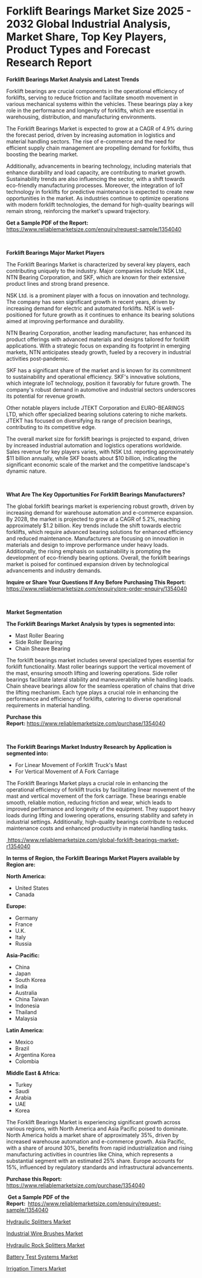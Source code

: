 <p><h1>Forklift Bearings Market Size 2025 - 2032 Global Industrial Analysis, Market Share, Top Key Players, Product Types and Forecast Research Report</h1></p><p><strong>Forklift Bearings Market Analysis and Latest Trends</strong></p>
<p><p>Forklift bearings are crucial components in the operational efficiency of forklifts, serving to reduce friction and facilitate smooth movement in various mechanical systems within the vehicles. These bearings play a key role in the performance and longevity of forklifts, which are essential in warehousing, distribution, and manufacturing environments.</p><p>The Forklift Bearings Market is expected to grow at a CAGR of 4.9% during the forecast period, driven by increasing automation in logistics and material handling sectors. The rise of e-commerce and the need for efficient supply chain management are propelling demand for forklifts, thus boosting the bearing market. </p><p>Additionally, advancements in bearing technology, including materials that enhance durability and load capacity, are contributing to market growth. Sustainability trends are also influencing the sector, with a shift towards eco-friendly manufacturing processes. Moreover, the integration of IoT technology in forklifts for predictive maintenance is expected to create new opportunities in the market. As industries continue to optimize operations with modern forklift technologies, the demand for high-quality bearings will remain strong, reinforcing the market's upward trajectory.</p></p>
<p><strong>Get a Sample PDF of the Report:&nbsp;</strong> <a href="https://www.reliablemarketsize.com/enquiry/request-sample/1354040?utm_campaign=2482&utm_medium=2&utm_source=Github&utm_content=ia&utm_term=11042025&utm_id=forklift-bearings">https://www.reliablemarketsize.com/enquiry/request-sample/1354040</a></p>
<p>&nbsp;</p>
<p><strong>Forklift Bearings Major Market Players</strong></p>
<p><p>The Forklift Bearings Market is characterized by several key players, each contributing uniquely to the industry. Major companies include NSK Ltd., NTN Bearing Corporation, and SKF, which are known for their extensive product lines and strong brand presence. </p><p>NSK Ltd. is a prominent player with a focus on innovation and technology. The company has seen significant growth in recent years, driven by increasing demand for electric and automated forklifts. NSK is well-positioned for future growth as it continues to enhance its bearing solutions aimed at improving performance and durability.</p><p>NTN Bearing Corporation, another leading manufacturer, has enhanced its product offerings with advanced materials and designs tailored for forklift applications. With a strategic focus on expanding its footprint in emerging markets, NTN anticipates steady growth, fueled by a recovery in industrial activities post-pandemic.</p><p>SKF has a significant share of the market and is known for its commitment to sustainability and operational efficiency. SKF's innovative solutions, which integrate IoT technology, position it favorably for future growth. The company's robust demand in automotive and industrial sectors underscores its potential for revenue growth.</p><p>Other notable players include JTEKT Corporation and EURO-BEARINGS LTD, which offer specialized bearing solutions catering to niche markets. JTEKT has focused on diversifying its range of precision bearings, contributing to its competitive edge.</p><p>The overall market size for forklift bearings is projected to expand, driven by increased industrial automation and logistics operations worldwide. Sales revenue for key players varies, with NSK Ltd. reporting approximately $11 billion annually, while SKF boasts about $10 billion, indicating the significant economic scale of the market and the competitive landscape's dynamic nature.</p></p>
<p>&nbsp;</p>
<p><strong>What Are The Key Opportunities For Forklift Bearings Manufacturers?</strong></p>
<p><p>The global forklift bearings market is experiencing robust growth, driven by increasing demand for warehouse automation and e-commerce expansion. By 2028, the market is projected to grow at a CAGR of 5.2%, reaching approximately $1.2 billion. Key trends include the shift towards electric forklifts, which require advanced bearing solutions for enhanced efficiency and reduced maintenance. Manufacturers are focusing on innovation in materials and design to improve performance under heavy loads. Additionally, the rising emphasis on sustainability is prompting the development of eco-friendly bearing options. Overall, the forklift bearings market is poised for continued expansion driven by technological advancements and industry demands.</p></p>
<p><strong>Inquire or Share Your Questions If Any Before Purchasing This Report:</strong> <a href="https://www.reliablemarketsize.com/enquiry/pre-order-enquiry/1354040?utm_campaign=2482&utm_medium=2&utm_source=Github&utm_content=ia&utm_term=11042025&utm_id=forklift-bearings">https://www.reliablemarketsize.com/enquiry/pre-order-enquiry/1354040</a></p>
<p>&nbsp;</p>
<p><strong>Market Segmentation</strong></p>
<p><strong>The Forklift Bearings Market Analysis by types is segmented into:</strong></p>
<p><ul><li>Mast Roller Bearing</li><li>Side Roller Bearing</li><li>Chain Sheave Bearing</li></ul></p>
<p><p>The forklift bearings market includes several specialized types essential for forklift functionality. Mast roller bearings support the vertical movement of the mast, ensuring smooth lifting and lowering operations. Side roller bearings facilitate lateral stability and maneuverability while handling loads. Chain sheave bearings allow for the seamless operation of chains that drive the lifting mechanism. Each type plays a crucial role in enhancing the performance and efficiency of forklifts, catering to diverse operational requirements in material handling.</p></p>
<p><strong>Purchase this Report:&nbsp;</strong><a href="https://www.reliablemarketsize.com/purchase/1354040?utm_campaign=2482&utm_medium=2&utm_source=Github&utm_content=ia&utm_term=11042025&utm_id=forklift-bearings">https://www.reliablemarketsize.com/purchase/1354040</a></p>
<p>&nbsp;</p>
<p><strong>The Forklift Bearings Market Industry Research by Application is segmented into:</strong></p>
<p><ul><li>For Linear Movement of Forklift Truck's Mast</li><li>For Vertical Movement of A Fork Carriage</li></ul></p>
<p><p>The Forklift Bearings Market plays a crucial role in enhancing the operational efficiency of forklift trucks by facilitating linear movement of the mast and vertical movement of the fork carriage. These bearings enable smooth, reliable motion, reducing friction and wear, which leads to improved performance and longevity of the equipment. They support heavy loads during lifting and lowering operations, ensuring stability and safety in industrial settings. Additionally, high-quality bearings contribute to reduced maintenance costs and enhanced productivity in material handling tasks.</p></p>
<p><a href="https://www.reliablemarketsize.com/global-forklift-bearings-market-r1354040?utm_campaign=2482&utm_medium=2&utm_source=Github&utm_content=ia&utm_term=11042025&utm_id=forklift-bearings">&nbsp;https://www.reliablemarketsize.com/global-forklift-bearings-market-r1354040</a></p>
<p><strong>In terms of Region, the Forklift Bearings Market Players available by Region are:</strong></p>
<p>
    <p> <strong> North America: </strong>
        <ul>
            <li>United States</li>
            <li>Canada</li>
        </ul>
        </p> 
    <p> <strong> Europe: </strong>
        <ul>
            <li>Germany</li>
            <li>France</li>
            <li>U.K.</li>
            <li>Italy</li>
            <li>Russia</li>
        </ul>
        </p> 
    <p> <strong> Asia-Pacific: </strong>
        <ul>
            <li>China</li>
            <li>Japan</li>
            <li>South Korea</li>
            <li>India</li>
            <li>Australia</li>
            <li>China Taiwan</li>
            <li>Indonesia</li>
            <li>Thailand</li>
            <li>Malaysia</li>
        </ul>
        </p> 
    <p> <strong> Latin America: </strong>
        <ul>
            <li>Mexico</li>
            <li>Brazil</li>
            <li>Argentina Korea</li>
            <li>Colombia</li>
        </ul>
        </p> 
    <p> <strong> Middle East & Africa: </strong>
        <ul>
            <li>Turkey</li>
            <li>Saudi</li>
            <li>Arabia</li>
            <li>UAE</li>
            <li>Korea</li>
        </ul>
    </p>
    </p>
<p><p>The Forklift Bearings Market is experiencing significant growth across various regions, with North America and Asia Pacific poised to dominate. North America holds a market share of approximately 35%, driven by increased warehouse automation and e-commerce growth. Asia Pacific, with a share of around 30%, benefits from rapid industrialization and rising manufacturing activities in countries like China, which represents a substantial segment with an estimated 25% share. Europe accounts for 15%, influenced by regulatory standards and infrastructural advancements.</p></p>
<p><strong>Purchase this Report: </strong><a href="https://www.reliablemarketsize.com/purchase/1354040?utm_campaign=2482&utm_medium=2&utm_source=Github&utm_content=ia&utm_term=11042025&utm_id=forklift-bearings">https://www.reliablemarketsize.com/purchase/1354040</a></p>
<p>&nbsp;<strong>Get a Sample PDF of the Report:&nbsp;&nbsp;</strong><a href="https://www.reliablemarketsize.com/enquiry/request-sample/1354040?utm_campaign=2482&utm_medium=2&utm_source=Github&utm_content=ia&utm_term=11042025&utm_id=forklift-bearings">https://www.reliablemarketsize.com/enquiry/request-sample/1354040</a></p>
<p><strong></strong></p>
<p><p><a href="https://github.com/myongfranzcs/Market-Research-Report-List-1/blob/main/hydraulic-splitters-market.md?utm_campaign=2482&utm_medium=2&utm_source=Github&utm_content=ia&utm_term=11042025&utm_id=forklift-bearings">Hydraulic Splitters Market</a></p><p><a href="https://github.com/tentandyik/Market-Research-Report-List-1/blob/main/industrial-wire-brushes-market.md?utm_campaign=2482&utm_medium=2&utm_source=Github&utm_content=ia&utm_term=11042025&utm_id=forklift-bearings">Industrial Wire Brushes Market</a></p><p><a href="https://github.com/biandnikelrs/Market-Research-Report-List-1/blob/main/hydraulic-rock-splitters-market.md?utm_campaign=2482&utm_medium=2&utm_source=Github&utm_content=ia&utm_term=11042025&utm_id=forklift-bearings">Hydraulic Rock Splitters Market</a></p><p><a href="https://github.com/klenaestien23/Market-Research-Report-List-1/blob/main/battery-test-systems-market.md?utm_campaign=2482&utm_medium=2&utm_source=Github&utm_content=ia&utm_term=11042025&utm_id=forklift-bearings">Battery Test Systems Market</a></p><p><a href="https://github.com/mismannely/Market-Research-Report-List-1/blob/main/irrigation-timers-market.md?utm_campaign=2482&utm_medium=2&utm_source=Github&utm_content=ia&utm_term=11042025&utm_id=forklift-bearings">Irrigation Timers Market</a></p></p>
